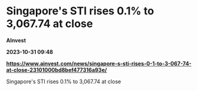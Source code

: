 # Singapore's STI rises 0.1% to 3,067.74 at close
**AInvest**

**2023-10-31 09:48**

**https://www.ainvest.com/news/singapore-s-sti-rises-0-1-to-3-067-74-at-close-23101000bd8bef477316a93e/**

Singapore's STI rises 0.1% to 3,067.74 at close